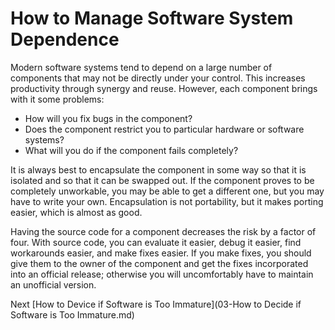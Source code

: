 # How to Manage Software System Dependence

Modern software systems tend to depend on a large number of components that may not be directly under your control. This increases productivity through synergy and reuse. However, each component brings with it some problems:

- How will you fix bugs in the component?
- Does the component restrict you to particular hardware or software systems?
- What will you do if the component fails completely?

It is always best to encapsulate the component in some way so that it is isolated and so that it can be swapped out. If the component proves to be completely unworkable, you may be able to get a different one, but you may have to write your own. Encapsulation is not portability, but it makes porting easier, which is almost as good.

Having the source code for a component decreases the risk by a factor of four. With source code, you can evaluate it easier, debug it easier, find workarounds easier, and make fixes easier. If you make fixes, you should give them to the owner of the component and get the fixes incorporated into an official release; otherwise you will uncomfortably have to maintain an unofficial version.

Next [How to Device if Software is Too Immature](03-How to Decide if Software is Too Immature.md)